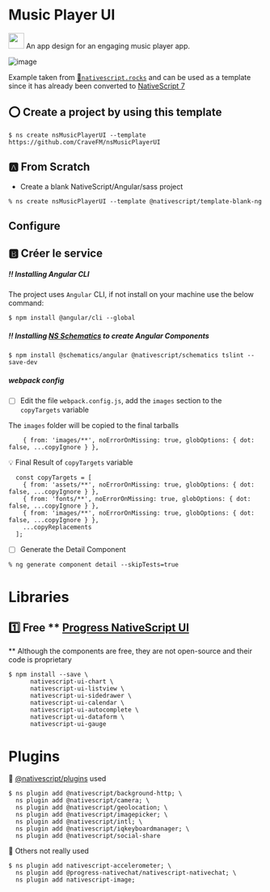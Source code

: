 # Music Player UI

[<img src="https://github.com/angular/angular/blob/master/aio/src/assets/images/logos/angular/angular.png" width="31" height="31"></img>](https://play.nativescript.org/?template=play-ng&id=EaETCw&v=54) An app design for an engaging music player app.

![image](https://raw.githubusercontent.com/NativeScript/code-samples/master/screens/music-player-ui.gif)

Example taken from [:bookmark:`nativescript.rocks`](https://plugins.nativescript.rocks/samples) and can be used as a template since it has already been converted to [NativeScript 7](https://nativescript.org/blog/nativescript-7-announcement)

## :o: Create a project by using this template

```
$ ns create nsMusicPlayerUI --template https://github.com/CraveFM/nsMusicPlayerUI
```


## :a: From Scratch

* Create a blank NativeScript/Angular/sass project

```
% ns create nsMusicPlayerUI --template @nativescript/template-blank-ng
```

## Configure

## :b: Créer le service

##### :bangbang: Installing Angular CLI

The project uses `Angular` CLI, if not install on your machine use the below command:

```
$ npm install @angular/cli --global
```

##### :bangbang: Installing [NS Schematics](https://docs.nativescript.org/tooling/angular-cli) to create Angular Components

```
$ npm install @schematics/angular @nativescript/schematics tslint --save-dev
```

##### webpack config

- [ ] Edit the file `webpack.config.js`, add the `images` section to the `copyTargets` variable

The `images` folder will be copied to the final tarballs

```
    { from: 'images/**', noErrorOnMissing: true, globOptions: { dot: false, ...copyIgnore } },
```

:bulb: Final Result of `copyTargets` variable

```
  const copyTargets = [
    { from: 'assets/**', noErrorOnMissing: true, globOptions: { dot: false, ...copyIgnore } },
    { from: 'fonts/**', noErrorOnMissing: true, globOptions: { dot: false, ...copyIgnore } },
    { from: 'images/**', noErrorOnMissing: true, globOptions: { dot: false, ...copyIgnore } },
    ...copyReplacements
  ];
```

- [ ] Generate the Detail Component

```
% ng generate component detail --skipTests=true 
```


# Libraries

## :one: Free ** [Progress NativeScript UI](https://github.com/ProgressNS/nativescript-ui-samples)

** Although the components are free, they are not open-source and their code is proprietary

```
$ npm install --save \
      nativescript-ui-chart \
      nativescript-ui-listview \
      nativescript-ui-sidedrawer \
      nativescript-ui-calendar \
      nativescript-ui-autocomplete \
      nativescript-ui-dataform \
      nativescript-ui-gauge
```

# Plugins

:pushpin: [@nativescript/plugins](https://github.com/NativeScript/plugins) used

```
$ ns plugin add @nativescript/background-http; \
  ns plugin add @nativescript/camera; \
  ns plugin add @nativescript/geolocation; \
  ns plugin add @nativescript/imagepicker; \
  ns plugin add @nativescript/intl; \
  ns plugin add @nativescript/iqkeyboardmanager; \
  ns plugin add @nativescript/social-share
```

:pushpin: Others not really used

```
$ ns plugin add nativescript-accelerometer; \
  ns plugin add @progress-nativechat/nativescript-nativechat; \
  ns plugin add nativescript-image;
```

